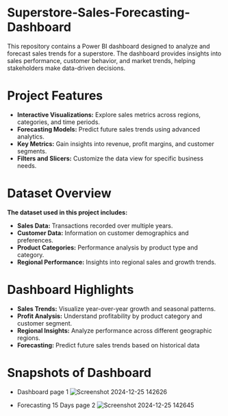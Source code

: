 # Superstore-Sales-Forecasting-Dashboard

This repository contains a Power BI dashboard designed to analyze and forecast sales trends for a superstore. The dashboard provides insights into sales performance, customer behavior, and market trends, helping stakeholders make data-driven decisions.

# Project Features

- **Interactive Visualizations:** Explore sales metrics across regions, categories, and time periods.
- **Forecasting Models:** Predict future sales trends using advanced analytics.
- **Key Metrics:** Gain insights into revenue, profit margins, and customer segments.
- **Filters and Slicers:** Customize the data view for specific business needs.

# Dataset Overview

**The dataset used in this project includes:**

- **Sales Data:** Transactions recorded over multiple years.
- **Customer Data:** Information on customer demographics and preferences.
- **Product Categories:** Performance analysis by product type and category.
- **Regional Performance:** Insights into regional sales and growth trends.

# Dashboard Highlights
- **Sales Trends:** Visualize year-over-year growth and seasonal patterns.
- **Profit Analysis:** Understand profitability by product category and customer segment.
- **Regional Insights:** Analyze performance across different geographic regions.
- **Forecasting:** Predict future sales trends based on historical data



# Snapshots of Dashboard

- Dashboard page 1
![Screenshot 2024-12-25 142626](https://github.com/user-attachments/assets/170ce163-ac70-4804-85d7-57b90cc615b7)

- Forecasting 15 Days page 2
![Screenshot 2024-12-25 142645](https://github.com/user-attachments/assets/8829a835-e34b-4238-bde5-d7138c872248)
